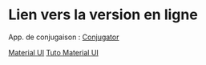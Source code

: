 # Lien vers la version en ligne

App. de conjugaison : [Conjugator](http://mikeleyeti.github.io/conjugator)

[Material UI](https://mui.com/material-ui/getting-started/installation/)
[Tuto Material UI](https://react.school/material-ui)